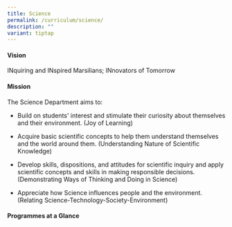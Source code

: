 ```yaml
---
title: Science
permalink: /curriculum/science/
description: ""
variant: tiptap
---
```

<h4><strong>Vision</strong></h4>
<p>INquiring and INspired Marsilians; INnovators of Tomorrow</p>
<h4><strong>Mission</strong></h4>
<p>The Science Department aims to:</p>
<ul data-tight="true" class="tight">
<li>
<p>Build on students' interest and stimulate their curiosity about themselves
and their environment. (Joy of Learning)</p>
</li>
<li>
<p>Acquire basic scientific concepts to help them understand themselves and
the world around them. (Understanding Nature of Scientific Knowledge)</p>
</li>
<li>
<p>Develop skills, dispositions, and attitudes for scientific inquiry and
apply scientific concepts and skills in making responsible decisions. (Demonstrating
Ways of Thinking and Doing in Science)</p>
</li>
<li>
<p>Appreciate how Science influences people and the environment. (Relating
Science-Technology-Society-Environment)</p>
</li>
</ul>
<h4><strong>Programmes at a Glance</strong></h4>
<p></p>